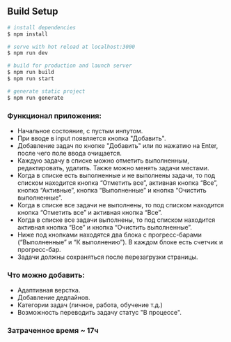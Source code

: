 ## Build Setup

```bash
# install dependencies
$ npm install

# serve with hot reload at localhost:3000
$ npm run dev

# build for production and launch server
$ npm run build
$ npm run start

# generate static project
$ npm run generate
```

### Функционал приложения:
<ul>
<li>Начальное состояние, с пустым инпутом.</li>
<li>При вводе в input появляется кнопка "Добавить".</li>
<li>Добавление задач по кнопке "Добавить" или по нажатию на Enter, после чего поле ввода очищается.</li>
<li>Каждую задачу в списке можно отметить выполненным, редактировать, удалить. Также можно менять задачи местами.</li>
<li>Когда в списке есть выполненные и не выполнены задачи, то под списком находится кнопка “Отметить все”, активная кнопка “Все”, кнопка “Активные”, кнопка “Выполненные” и кнопка “Очистить выполненные”.</li>
<li>Когда в списке все задачи не выполнены, то под списком находится кнопка “Отметить все” и активная кнопка “Все”.</li>
<li>Когда в списке все задачи выполнены, то под списком находится активная кнопка “Все” и кнопка “Очистить выполненные”.</li>
<li>Ниже под кнопками находятся два блока с прогресс-барами (“Выполненные” и “К выполнению”). В каждом блоке есть счетчик и прогресс-бар.</li>
<li>Задачи должны сохраняться после перезагрузки страницы.</li>
</ul>

### Что можно добавить:
<ul>
<li>Адаптивная верстка.</li>
<li>Добавление дедлайнов.</li>
<li>Категории задач (личное, работа, обучение т.д.)</li>
<li>Возможность переводить задачу статус "В процессе".</li>
</ul>

### Затраченное время ~ 17ч
